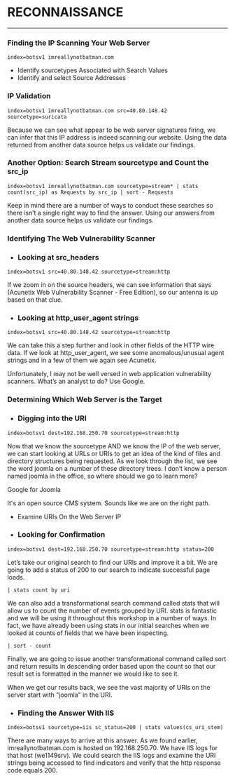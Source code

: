 # RECONNAISSANCE
---
### Finding the IP Scanning Your Web Server
````
index=botsv1 imreallynotbatman.com
````
- Identify sourcetypes Associated with Search Values 
- Identify and select Source Addresses

### IP Validation
````
index=botsv1 imreallynotbatman.com src=40.80.148.42 sourcetype=suricata
````

Because we can see what appear to be web server signatures firing, we can infer that this IP address is indeed scanning our website. Using the data returned from another data source helps us validate our findings.

 ### Another Option: Search Stream sourcetype and Count the src_ip
````
index=botsv1 imreallynotbatman.com sourcetype=stream* | stats count(src_ip) as Requests by src_ip | sort - Requests
````

Keep in mind there are a number of ways to conduct these searches so there isn’t a single right way to find the answer. Using our answers from another data source helps us validate our findings.

### Identifying The Web Vulnerability Scanner
 - ### Looking at src_headers
````
index=botsv1 src=40.80.148.42 sourcetype=stream:http
````

If we zoom in on the source headers, we can see information that says (Acunetix Web Vulnerability Scanner - Free Edition), so our antenna is up based on that clue.

 - ### Looking at http_user_agent strings
````
index=botsv1 src=40.80.148.42 sourcetype=stream:http
````

We can take this a step further and look in other fields of the HTTP wire data. If we look at http_user_agent, we see some anomalous/unusual agent strings and in a few of them we again see Acunetix.

Unfortunately, I may not be well versed in web application vulnerability scanners. What’s an analyst to do? Use Google.

### Determining Which Web Server is the Target
 - ### Digging into the URI
````
index=botsv1 dest=192.168.250.70 sourcetype=stream:http
````

Now that we know the sourcetype AND we know the IP of the web server, we can start looking at URLs or URIs to get an idea of the kind of files and directory structures being requested. As we look through the list, we see the word joomla on a number of these directory trees. I don’t know a person named joomla in the office, so where should we go to learn more?

Google for Joomla

It's an open source CMS system. Sounds like we are on the right path.
- Examine URIs On the Web Server IP

 - ### Looking for Confirmation
````
index=botsv1 dest=192.168.250.70 sourcetype=stream:http status=200
````

Let’s take our original search to find our URIs and improve it a bit. We are going to add a status of 200 to our search to indicate successful page loads.
````
| stats count by uri
````

We can also add a transformational search command called stats that will allow us to count the number of events grouped by URI. stats is fantastic and we will be using it throughout this workshop in a number of ways. In fact, we have already been using stats in our initial searches when we looked at counts of fields that we have been inspecting.
````
| sort - count
````

Finally, we are going to issue another transformational command called sort and return results in descending order based upon the count so that our result set is formatted in the manner we would like to see it.

When we get our results back, we see the vast majority of URIs on the server start with "joomla" in the URI.

 - ### Finding the Answer With IIS
````
index=botsv1 sourcetype=iis sc_status=200 | stats values(cs_uri_stem)
````

There are many ways to arrive at this answer. As we found earlier, imreallynotbatman.com is hosted on 192.168.250.70. We have IIS logs for that host (we1149srv). We could search the IIS logs and examine the URI strings being accessed to find indicators and verify that the http response code equals 200.
